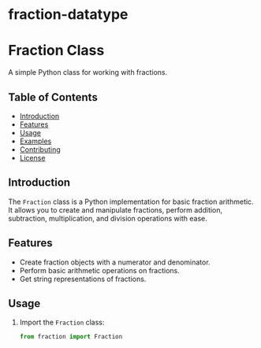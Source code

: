 # fraction-datatype
# Fraction Class

A simple Python class for working with fractions.

## Table of Contents
- [Introduction](#introduction)
- [Features](#features)
- [Usage](#usage)
- [Examples](#examples)
- [Contributing](#contributing)
- [License](#license)

## Introduction

The `Fraction` class is a Python implementation for basic fraction arithmetic. It allows you to create and manipulate fractions, perform addition, subtraction, multiplication, and division operations with ease.

## Features

- Create fraction objects with a numerator and denominator.
- Perform basic arithmetic operations on fractions.
- Get string representations of fractions.

## Usage

1. Import the `Fraction` class:
   
   ```python
   from fraction import Fraction
